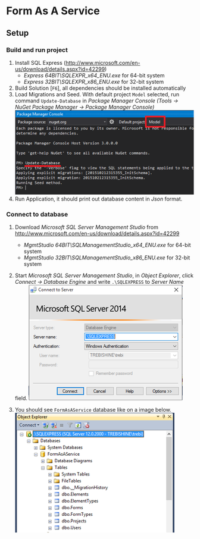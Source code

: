 # Form As A Service

## Setup

### Build and run project

1. Install SQL Express (http://www.microsoft.com/en-us/download/details.aspx?id=42299)
	- *Express 64BIT\SQLEXPR_x64_ENU.exe* for 64-bit system
	- *Express 32BIT\SQLEXPR_x86_ENU.exe* for 32-bit system 
2. Build Solution [`F6`], all dependencies should be installed automatically
3. Load Migrations and Seed. With default project `Model` selected, run command `Update-Database` in *Package Manager Console (Tools -> NuGet Package Manager -> Package Manager Console)*
![](images/PMC_Update-Database.PNG)
4. Run Application, it should print out database content in *Json* format.

### Connect to database

1. Download *Microsoft SQL Server Management Studio* from http://www.microsoft.com/en-us/download/details.aspx?id=42299  
	- *MgmtStudio 64BIT\SQLManagementStudio_x64_ENU.exe* for 64-bit system
	- *MgmtStudio 32BIT\SQLManagementStudio_x86_ENU.exe* for 32-bit system 
1. Start *Microsoft SQL Server Management Studio*, in *Object Explorer*, click *Connect -> Database Engine* and write `.\SQLEXPRESS` to *Server Name* field.
![](images/MSQLSMS_Connect-To-Server.PNG)

3. You should see `FormAsAService` database like on a image below.
![](images/MSQLSMS_Tables.PNG)
	